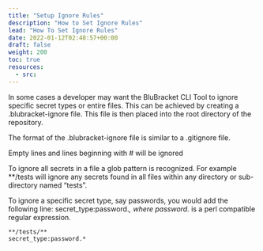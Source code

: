 ```yaml
---
title: "Setup Ignore Rules"
description: "How to Set Ignore Rules"
lead: "How To Set Ignore Rules"
date: 2022-01-12T02:48:57+00:00
draft: false
weight: 200
toc: true
resources:
  - src:
---
```


In some cases a developer may want the BluBracket CLI Tool to ignore specific secret types or entire files. This can be achieved by creating a .blubracket-ignore file. This file is then placed into the root directory of the repository.

The format of the .blubracket-ignore file is similar to a .gitignore file.

Empty lines and lines beginning with # will be ignored

To ignore all secrets in a file a glob pattern is recognized. For example **/tests will ignore any secrets found in all files within any directory or sub-directory named “tests”.

To ignore a specific secret type, say passwords, you would add the following line: secret_type:password.*, where password.* is a perl compatible regular expression.

```
**/tests/**
secret_type:password.*
```